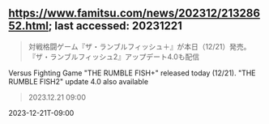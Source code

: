 ## https://www.famitsu.com/news/202312/21328652.html; last accessed: 20231221

> 対戦格闘ゲーム『ザ・ランブルフィッシュ＋』が本日（12/21）発売。『ザ・ランブルフィッシュ2』アップデート4.0も配信

Versus Fighting Game "THE RUMBLE FISH+" released today (12/21). "THE RUMBLE FISH2" update 4.0 also available

> 2023.12.21 09:00

2023-12-21T-09:00